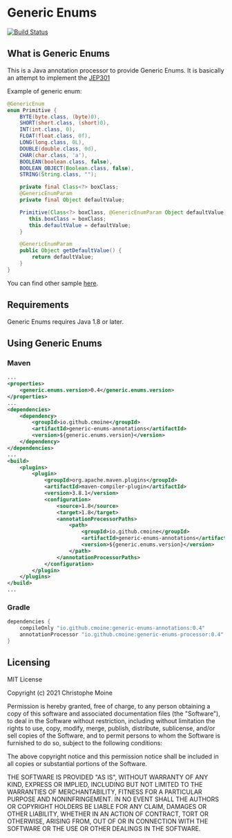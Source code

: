 # Generic Enums

[![Build Status](https://github.com/cmoine/generic-enums/actions/workflows/maven.yml/badge.svg)](https://github.com/cmoine/generic-enums/actions/workflows/maven.yml)

## What is Generic Enums

This is a Java annotation processor to provide Generic Enums. It is basically an attempt to implement the [JEP301](https://openjdk.java.net/jeps/301)

Example of generic enum:
```java
@GenericEnum
enum Primitive {
    BYTE(byte.class, (byte)0),
    SHORT(short.class, (short)0),
    INT(int.class, 0),
    FLOAT(float.class, 0f),
    LONG(long.class, 0L),
    DOUBLE(double.class, 0d),
    CHAR(char.class, 'a'),
    BOOLEAN(boolean.class, false),
    BOOLEAN_OBJECT(Boolean.class, false),
    STRING(String.class, "");

    private final Class<?> boxClass;
    @GenericEnumParam
    private final Object defaultValue;

    Primitive(Class<?> boxClass, @GenericEnumParam Object defaultValue) {
       this.boxClass = boxClass;
       this.defaultValue = defaultValue;
    }

    @GenericEnumParam
    public Object getDefaultValue() {
        return defaultValue;
    }
}
```

You can find other sample [here](https://github.com/cmoine/generic-enums/tree/main/it/src/main/java/org/cmoine/genericEnums). 

## Requirements

Generic Enums requires Java 1.8 or later.

## Using Generic Enums

### Maven

```xml
...
<properties>
    <generic.enums.version>0.4</generic.enums.version>
</properties>
...
<dependencies>
    <dependency>
        <groupId>io.github.cmoine</groupId>
        <artifactId>generic-enums-annotations</artifactId>
        <version>${generic.enums.version}</version>
    </dependency>
</dependencies>
...
<build>
    <plugins>
        <plugin>
            <groupId>org.apache.maven.plugins</groupId>
            <artifactId>maven-compiler-plugin</artifactId>
            <version>3.8.1</version>
            <configuration>
                <source>1.8</source>
                <target>1.8</target>
                <annotationProcessorPaths>
                    <path>
                        <groupId>io.github.cmoine</groupId>
                        <artifactId>generic-enums-annotations</artifactId>
                        <version>${generic.enums.version}</version>
                    </path>
                </annotationProcessorPaths>
            </configuration>
        </plugin>
    </plugins>
</build>
...
```

### Gradle

```groovy
dependencies {
    compileOnly "io.github.cmoine:generic-enums-annotations:0.4"
    annotationProcessor "io.github.cmoine:generic-enums-processor:0.4"
}
```

## Licensing

MIT License

Copyright (c) 2021 Christophe Moine

Permission is hereby granted, free of charge, to any person obtaining a copy
of this software and associated documentation files (the "Software"), to deal
in the Software without restriction, including without limitation the rights
to use, copy, modify, merge, publish, distribute, sublicense, and/or sell
copies of the Software, and to permit persons to whom the Software is
furnished to do so, subject to the following conditions:

The above copyright notice and this permission notice shall be included in all
copies or substantial portions of the Software.

THE SOFTWARE IS PROVIDED "AS IS", WITHOUT WARRANTY OF ANY KIND, EXPRESS OR
IMPLIED, INCLUDING BUT NOT LIMITED TO THE WARRANTIES OF MERCHANTABILITY,
FITNESS FOR A PARTICULAR PURPOSE AND NONINFRINGEMENT. IN NO EVENT SHALL THE
AUTHORS OR COPYRIGHT HOLDERS BE LIABLE FOR ANY CLAIM, DAMAGES OR OTHER
LIABILITY, WHETHER IN AN ACTION OF CONTRACT, TORT OR OTHERWISE, ARISING FROM,
OUT OF OR IN CONNECTION WITH THE SOFTWARE OR THE USE OR OTHER DEALINGS IN THE
SOFTWARE.
